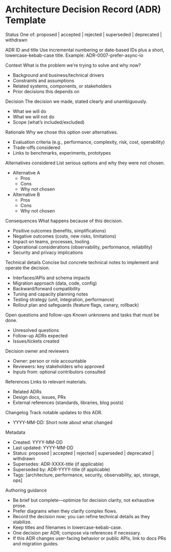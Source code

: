 # Architecture Decision Record (ADR) Template

Status
One of: proposed | accepted | rejected | superseded | deprecated | withdrawn

ADR ID and title
Use incremental numbering or date-based IDs plus a short, lowercase-kebab-case title.
Example: ADR-0007-prefer-async-io

Context
What is the problem we’re trying to solve and why now?
- Background and business/technical drivers
- Constraints and assumptions
- Related systems, components, or stakeholders
- Prior decisions this depends on

Decision
The decision we made, stated clearly and unambiguously.
- What we will do
- What we will not do
- Scope (what’s included/excluded)

Rationale
Why we chose this option over alternatives.
- Evaluation criteria (e.g., performance, complexity, risk, cost, operability)
- Trade-offs considered
- Links to benchmarks, experiments, prototypes

Alternatives considered
List serious options and why they were not chosen.
- Alternative A
  - Pros
  - Cons
  - Why not chosen
- Alternative B
  - Pros
  - Cons
  - Why not chosen

Consequences
What happens because of this decision.
- Positive outcomes (benefits, simplifications)
- Negative outcomes (costs, new risks, limitations)
- Impact on teams, processes, tooling
- Operational considerations (observability, performance, reliability)
- Security and privacy implications

Technical details
Concise but concrete technical notes to implement and operate the decision.
- Interfaces/APIs and schema impacts
- Migration approach (data, code, config)
- Backward/forward compatibility
- Tuning and capacity planning notes
- Testing strategy (unit, integration, performance)
- Rollout plan and safeguards (feature flags, canary, rollback)

Open questions and follow-ups
Known unknowns and tasks that must be done.
- Unresolved questions
- Follow-up ADRs expected
- Issues/tickets created

Decision owner and reviewers
- Owner: person or role accountable
- Reviewers: key stakeholders who approved
- Inputs from: optional contributors consulted

References
Links to relevant materials.
- Related ADRs
- Design docs, issues, PRs
- External references (standards, libraries, blog posts)

Changelog
Track notable updates to this ADR.
- YYYY-MM-DD: Short note about what changed

Metadata
- Created: YYYY-MM-DD
- Last updated: YYYY-MM-DD
- Status: proposed | accepted | rejected | superseded | deprecated | withdrawn
- Supersedes: ADR-XXXX-title (if applicable)
- Superseded by: ADR-YYYY-title (if applicable)
- Tags: [architecture, performance, security, observability, api, storage, ops]

Authoring guidance
- Be brief but complete—optimize for decision clarity, not exhaustive prose.
- Prefer diagrams when they clarify complex flows.
- Record the decision now; you can refine technical details as they stabilize.
- Keep titles and filenames in lowercase-kebab-case.
- One decision per ADR; compose via references if necessary.
- If this ADR changes user-facing behavior or public APIs, link to docs PRs and migration guides.
